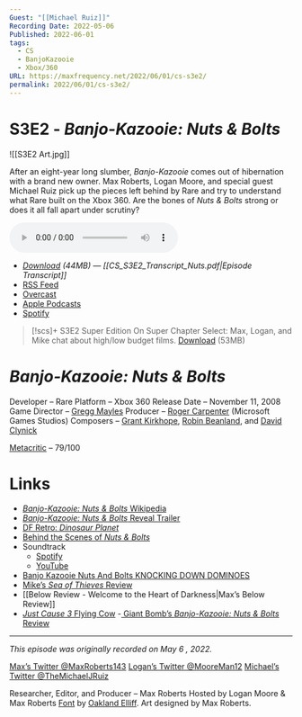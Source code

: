 ```yaml
---
Guest: "[[Michael Ruiz]]"
Recording Date: 2022-05-06
Published: 2022-06-01
tags:
  - CS
  - BanjoKazooie
  - Xbox/360
URL: https://maxfrequency.net/2022/06/01/cs-s3e2/
permalink: 2022/06/01/cs-s3e2/
---
```

# S3E2 - *Banjo-Kazooie: Nuts & Bolts*

![[S3E2 Art.jpg]]

After an eight-year long slumber, *Banjo-Kazooie* comes out of hibernation with a brand new owner. Max Roberts, Logan Moore, and special guest Michael Ruiz pick up the pieces left behind by Rare and try to understand what Rare built on the Xbox 360. Are the bones of *Nuts & Bolts* strong or does it all fall apart under scrutiny?

<audio controls>
  <source src="https://traffic.libsyn.com/chapterselectpod/CS_S3E2_Final_v2.mp3">
</audio>

- *[Download](https://traffic.libsyn.com/chapterselectpod/CS_S3E2_Final_v2.mp3) (44MB)  — [[CS_S3E2_Transcript_Nuts.pdf|Episode Transcript]]*
- [RSS Feed](https://chapterselectpod.libsyn.com/rss)
- [Overcast](https://overcast.fm/itunes1568777352/chapter-select)
- [Apple Podcasts](https://podcasts.apple.com/us/podcast/chapter-select/id1568777352)
- [Spotify](https://open.spotify.com/show/4f1TLZXbwtSX7uHROe9KlS)

> [!scs]+ S3E2 Super Edition
> On Super Chapter Select: Max, Logan, and Mike chat about high/low budget films.
> [Download](https://traffic.libsyn.com/chapterselectpod/CS_S3E2_Member_Edition.mp3) (53MB)
# *Banjo-Kazooie: Nuts & Bolts*

Developer – Rare
Platform – Xbox 360
Release Date – November 11, 2008
Game Director – [Gregg Mayles](https://en.wikipedia.org/wiki/Gregg_Mayles)
Producer – [Roger Carpenter](https://www.mobygames.com/developer/sheet/view/developerId,37618/) (Microsoft Games Studios)
Composers – [Grant Kirkhope](https://en.wikipedia.org/wiki/Grant_Kirkhope), [Robin Beanland](https://en.wikipedia.org/wiki/Robin_Beanland), and [David Clynick](https://www.davidclynick.com/games-1)

[Metacritic](https://www.metacritic.com/game/xbox-360/banjo-kazooie-nuts-bolts) – 79/100
# Links

- [*Banjo-Kazooie: Nuts & Bolts* Wikipedia](https://en.wikipedia.org/wiki/Banjo-Kazooie:_Nuts_%26_Bolts)
- [*Banjo-Kazooie: Nuts & Bolts* Reveal Trailer](https://youtu.be/QLWLdO9GLWM)
- [DF Retro: *Dinosaur Planet*](https://youtu.be/IFalhK5DLVM)
- [Behind the Scenes of *Nuts & Bolts*](https://youtu.be/_R2sCzlT5Uc)
- Soundtrack
	- [Spotify](https://open.spotify.com/album/0AZU5AwCfw2RsQislp2COQ)
	- [YouTube](https://youtube.com/playlist?list=PLvNp0Boas7238OYHyoIxWAfbioxr63tlg)
- [Banjo Kazooie Nuts And Bolts KNOCKING DOWN DOMINOES](https://youtu.be/nvxocuxeEaY)
- [Mike’s *Sea of Thieves* Review](https://www.dualshockers.com/sea-of-thieves-review-xbox-one/)
- [[Below Review - Welcome to the Heart of Darkness|Max’s Below Review]]
- [*Just Cause 3* Flying Cow](https://youtu.be/oSaIbANLJEs)
-[ Giant Bomb’s *Banjo-Kazooie: Nuts & Bolts* Review](https://www.giantbomb.com/reviews/banjo-kazooie-nuts-bolts-review/1900-87/)

---
*This episode was originally recorded on May 6 , 2022.*

[Max’s Twitter @MaxRoberts143](https://www.twitter.com/maxroberts143)
[Logan’s Twitter @MooreMan12](https://www.twitter.com/mooreman12)
[Michael’s Twitter @TheMichaelJRuiz](https://www.twitter.com/TheMichaelJRuiz)

Researcher, Editor, and Producer – Max Roberts
Hosted by Logan Moore & Max Roberts
[Font](https://www.reddit.com/r/BanjoKazooie/comments/etfrrz/i_tried_to_recreate_the_banjotooie_font_you_guys/) by [Oakland Elliff](https://twitter.com/oakieland). Art designed by Max Roberts.